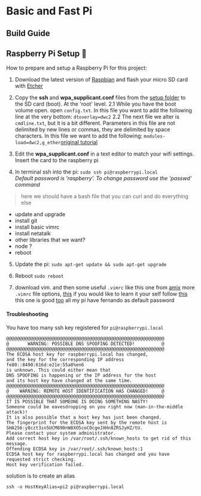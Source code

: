 # Basic and Fast Pi

## Build Guide



## Raspberry Pi Setup 🔧

How to prepare and setup a Raspberry Pi for this project:

1. Download the latest version of [Raspbian](https://www.raspberrypi.org/downloads/raspbian/) and flash your micro SD card with [Etcher](https://etcher.io/)

2. Copy the **ssh** and **wpa_supplicant.conf** files from the [setup folder](./setup/) to the SD card (boot). At the 'root' level.
2.1 While you have the boot volume open. open `config.txt`. In this file you want to add the following line at the very bottom:
```dtoverlay=dwc2```
2.2 The next file we alter is `cmdline.txt`, but it is a bit different. Parameters in this file are not delimited by new lines or commas, they are delimited by space characters. In this file we want to add the following: `modules-load=dwc2,g_ether`[original tutorial](https://www.thepolyglotdeveloper.com/2016/06/connect-raspberry-pi-zero-usb-cable-ssh/)

3. Edit the **wpa_supplicant.conf** in a text editor to match your wifi settings. Insert the card to the raspberry pi

4. In terminal ssh into the pi: ```sudo ssh pi@raspberrypi.local```<br>*Default password is 'raspberry'. To change password use the 'passwd' command*

> here we should have a bash file that you can curl and do everything else
  * update and upgrade
  * install git
  * install basic vimrc
  * install netatalk
  * other libraries that we want?
  * node ?
  * reboot

5. Update the pi: ```sudo apt-get update && sudo apt-get upgrade```<br>

7. Reboot ```sudo reboot```

8. download vim. and then some useful `.vimrc` like this one from [amix](https://github.com/amix/vimrc)
    more `.vimrc` file options, [this](https://gist.github.com/simonista/8703722)
    if you would like to learn it your self follow [this](https://dougblack.io/words/a-good-vimrc.html)
    this one is good [too](https://chrisyeh96.github.io/2017/12/18/vimrc.html)
all my pi have fernando as default password


#### Troubleshooting
You have too many ssh key registered for `pi@raspberrypi.local`

```
@@@@@@@@@@@@@@@@@@@@@@@@@@@@@@@@@@@@@@@@@@@@@@@@@@@@@@@@@@@
@       WARNING: POSSIBLE DNS SPOOFING DETECTED!          @
@@@@@@@@@@@@@@@@@@@@@@@@@@@@@@@@@@@@@@@@@@@@@@@@@@@@@@@@@@@
The ECDSA host key for raspberrypi.local has changed,
and the key for the corresponding IP address fe80::8490:616d:e21e:55a8%en6
is unknown. This could either mean that
DNS SPOOFING is happening or the IP address for the host
and its host key have changed at the same time.
@@@@@@@@@@@@@@@@@@@@@@@@@@@@@@@@@@@@@@@@@@@@@@@@@@@@@@@@@@@
@    WARNING: REMOTE HOST IDENTIFICATION HAS CHANGED!     @
@@@@@@@@@@@@@@@@@@@@@@@@@@@@@@@@@@@@@@@@@@@@@@@@@@@@@@@@@@@
IT IS POSSIBLE THAT SOMEONE IS DOING SOMETHING NASTY!
Someone could be eavesdropping on you right now (man-in-the-middle attack)!
It is also possible that a host key has just been changed.
The fingerprint for the ECDSA key sent by the remote host is
SHA256:y8czt3in5UCM890nW8XO5coCOcgeJXHn8ZRSJyHZ/tU.
Please contact your system administrator.
Add correct host key in /var/root/.ssh/known_hosts to get rid of this message.
Offending ECDSA key in /var/root/.ssh/known_hosts:1
ECDSA host key for raspberrypi.local has changed and you have requested strict checking.
Host key verification failed.
```

solution is to create an alias
```
ssh -o HostKeyAlias=pi2 pi@raspberrypi.local
```
